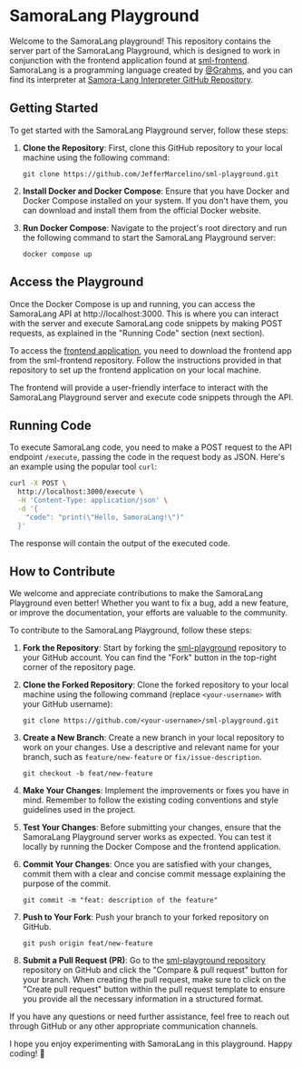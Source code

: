 # SamoraLang Playground

Welcome to the SamoraLang playground! This repository contains the server part of the SamoraLang Playground, which is designed to work in conjunction with the frontend application found at [sml-frontend](https://github.com/JefferMarcelino/sml-frontend). SamoraLang is a programming language created by [@Grahms](https://github.com/Grahms), and you can find its interpreter at [Samora-Lang Interpreter GitHub Repository](https://github.com/GraHms/Samora-Lang).

## Getting Started

To get started with the SamoraLang Playground server, follow these steps:

1. **Clone the Repository**: First, clone this GitHub repository to your local machine using the following command:
   ```
   git clone https://github.com/JefferMarcelino/sml-playground.git
   ```

2. **Install Docker and Docker Compose**: Ensure that you have Docker and Docker Compose installed on your system. If you don't have them, you can download and install them from the official Docker website.

3. **Run Docker Compose**: Navigate to the project's root directory and run the following command to start the SamoraLang Playground server:
   ```
   docker compose up
   ```

## Access the Playground

Once the Docker Compose is up and running, you can access the SamoraLang API at http://localhost:3000. This is where you can interact with the server and execute SamoraLang code snippets by making POST requests, as explained in the "Running Code" section (next section).

To access the [frontend application](https://github.com/JefferMarcelino/sml-frontend), you need to download the frontend app from the sml-frontend repository. Follow the instructions provided in that repository to set up the frontend application on your local machine.

The frontend will provide a user-friendly interface to interact with the SamoraLang Playground server and execute code snippets through the API.

## Running Code

To execute SamoraLang code, you need to make a POST request to the API endpoint `/execute`, passing the code in the request body as JSON. Here's an example using the popular tool `curl`:

```bash
curl -X POST \
  http://localhost:3000/execute \
  -H 'Content-Type: application/json' \
  -d '{
    "code": "print(\"Hello, SamoraLang!\")"
  }'
```

The response will contain the output of the executed code.

## How to Contribute

We welcome and appreciate contributions to make the SamoraLang Playground even better! Whether you want to fix a bug, add a new feature, or improve the documentation, your efforts are valuable to the community.

To contribute to the SamoraLang Playground, follow these steps:

1. **Fork the Repository**: Start by forking the [sml-playground](https://github.com/JefferMarcelino/sml-playground) repository to your GitHub account. You can find the "Fork" button in the top-right corner of the repository page.

2. **Clone the Forked Repository**: Clone the forked repository to your local machine using the following command (replace `<your-username>` with your GitHub username):
   ```
   git clone https://github.com/<your-username>/sml-playground.git
   ```

3. **Create a New Branch**: Create a new branch in your local repository to work on your changes. Use a descriptive and relevant name for your branch, such as `feature/new-feature` or `fix/issue-description`.
   ```
   git checkout -b feat/new-feature
   ```

4. **Make Your Changes**: Implement the improvements or fixes you have in mind. Remember to follow the existing coding conventions and style guidelines used in the project.

5. **Test Your Changes**: Before submitting your changes, ensure that the SamoraLang Playground server works as expected. You can test it locally by running the Docker Compose and the frontend application.

6. **Commit Your Changes**: Once you are satisfied with your changes, commit them with a clear and concise commit message explaining the purpose of the commit.
   ```
   git commit -m "feat: description of the feature"
   ```

7. **Push to Your Fork**: Push your branch to your forked repository on GitHub.
   ```
   git push origin feat/new-feature
   ```

8. **Submit a Pull Request (PR)**: Go to the [sml-playground repository](https://github.com/JefferMarcelino/sml-playground) repository on GitHub and click the "Compare & pull request" button for your branch. When creating the pull request, make sure to click on the "Create pull request" button within the pull request template to ensure you provide all the necessary information in a structured format.

If you have any questions or need further assistance, feel free to reach out through GitHub or any other appropriate communication channels.

I hope you enjoy experimenting with SamoraLang in this playground. Happy coding! 🚀
